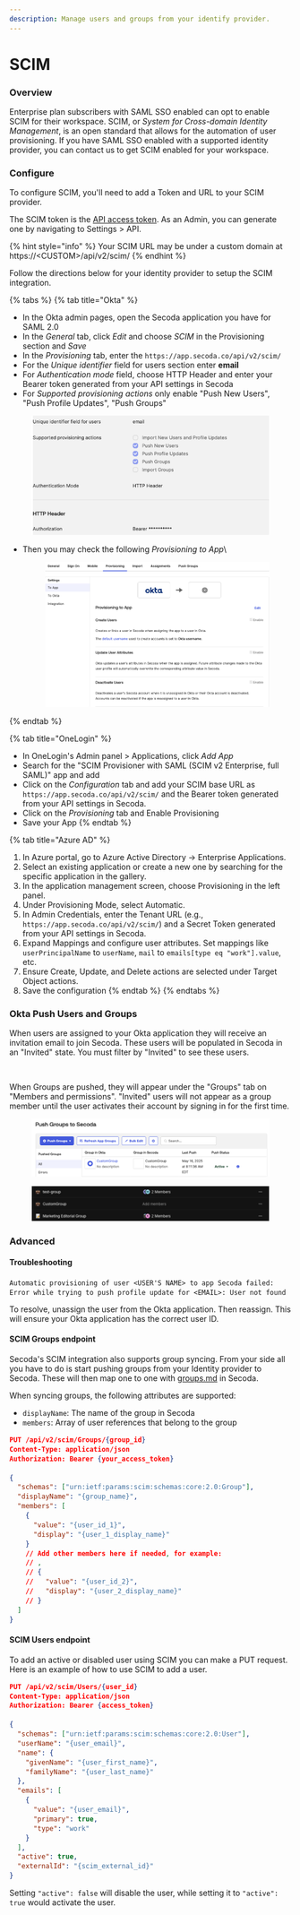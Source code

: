 ```yaml
---
description: Manage users and groups from your identify provider.
---
```


# SCIM

### Overview

Enterprise plan subscribers with SAML SSO enabled can opt to enable SCIM for their workspace. SCIM, or _System for Cross-domain Identity Management_, is an open standard that allows for the automation of user provisioning. If you have SAML SSO enabled with a supported identity provider, you can contact us to get SCIM enabled for your workspace.

### Configure

To configure SCIM, you'll need to add a Token and URL to your SCIM provider.

The SCIM token is the [API access token](broken-reference). As an Admin, you can generate one by navigating to Settings > API.

{% hint style="info" %}
Your SCIM URL may be under a custom domain at https://\<CUSTOM>/api/v2/scim/
{% endhint %}

Follow the directions below for your identity provider to setup the SCIM integration.

{% tabs %}
{% tab title="Okta" %}
* In the Okta admin pages, open the Secoda application you have for SAML 2.0
* In the _General_ tab, click _Edit_ and choose _SCIM_ in the Provisioning section and _Save_
* In the _Provisioning_ tab, enter the `https://app.secoda.co/api/v2/scim/`
* For the _Unique identifier_ field for users section enter **email**
* For _Authentication mode_ field, choose HTTP Header and enter your Bearer token generated from your API settings in Secoda
* For _Supported provisioning actions_ only enable "Push New Users", "Push Profile Updates", "Push Groups"

<figure><img src="../.gitbook/assets/image (104).png" alt=""><figcaption></figcaption></figure>

*   Then you may check the following _Provisioning to App_\


    <figure><img src="../.gitbook/assets/image (105).png" alt=""><figcaption></figcaption></figure>
{% endtab %}

{% tab title="OneLogin" %}
* In OneLogin's Admin panel > Applications, click _Add App_
* Search for the "SCIM Provisioner with SAML (SCIM v2 Enterprise, full SAML)" app and add
* Click on the _Configuration_ tab and add your SCIM base URL as `https://app.secoda.co/api/v2/scim/` and the Bearer token generated from your API settings in Secoda.
* Click on the _Provisioning_ tab and Enable Provisioning
* Save your App
{% endtab %}

{% tab title="Azure AD" %}


1. In Azure portal, go to Azure Active Directory -> Enterprise Applications.
2. Select an existing application or create a new one by searching for the specific application in the gallery.
3. In the application management screen, choose Provisioning in the left panel.
4. Under Provisioning Mode, select Automatic.
5. In Admin Credentials, enter the Tenant URL (e.g., `https://app.secoda.co/api/v2/scim/`) and a Secret Token generated from your API settings in Secoda.
6. Expand Mappings and configure user attributes. Set mappings like `userPrincipalName` to `userName`, `mail` to `emails[type eq "work"].value`, etc.
7. Ensure Create, Update, and Delete actions are selected under Target Object actions.
8. Save the configuration
{% endtab %}
{% endtabs %}

### Okta Push Users and Groups

When users are assigned to your Okta application they will receive an invitation email to join Secoda. These users will be populated in Secoda in an "Invited" state. You must filter by "Invited" to see these users.

<figure><img src="../.gitbook/assets/Screenshot 2025-05-16 at 8.16.52 AM.png" alt=""><figcaption></figcaption></figure>

When Groups are pushed, they will appear under the "Groups" tab on "Members and permissions". "Invited" users will not appear as a group member until the user activates their account by signing in for the first time.

<figure><img src="../.gitbook/assets/image (109).png" alt=""><figcaption></figcaption></figure>

<figure><img src="../.gitbook/assets/image (111).png" alt=""><figcaption></figcaption></figure>

### Advanced

#### Troubleshooting

`Automatic provisioning of user <USER'S NAME> to app Secoda failed: Error while trying to push profile update for <EMAIL>: User not found`

To resolve, unassign the user from the Okta application. Then reassign. This will ensure your Okta application has the correct user ID.&#x20;

#### SCIM Groups endpoint

Secoda's SCIM integration also supports group syncing. From your side all you have to do is start pushing groups from your Identity provider to Secoda. These will then map one to one with [groups.md](../user-management/groups.md "mention") in Secoda.&#x20;

When syncing groups, the following attributes are supported:

* `displayName`: The name of the group in Secoda
* `members`: Array of user references that belong to the group

```json
PUT /api/v2/scim/Groups/{group_id}
Content-Type: application/json
Authorization: Bearer {your_access_token}

{
  "schemas": ["urn:ietf:params:scim:schemas:core:2.0:Group"],
  "displayName": "{group_name}",
  "members": [
    {
      "value": "{user_id_1}",
      "display": "{user_1_display_name}"
    }
    // Add other members here if needed, for example:
    // ,
    // {
    //   "value": "{user_id_2}",
    //   "display": "{user_2_display_name}"
    // }
  ]
}

```

#### SCIM Users endpoint

To add an active or disabled user using SCIM you can make a PUT request. Here is an example of how to use SCIM to add a user.

```json
PUT /api/v2/scim/Users/{user_id}
Content-Type: application/json
Authorization: Bearer {access_token}

{
  "schemas": ["urn:ietf:params:scim:schemas:core:2.0:User"],
  "userName": "{user_email}",
  "name": {
    "givenName": "{user_first_name}",
    "familyName": "{user_last_name}"
  },
  "emails": [
    {
      "value": "{user_email}",
      "primary": true,
      "type": "work"
    }
  ],
  "active": true,
  "externalId": "{scim_external_id}"
}
```

Setting `"active": false` will disable the user, while setting it to `"active": true` would activate the user.
